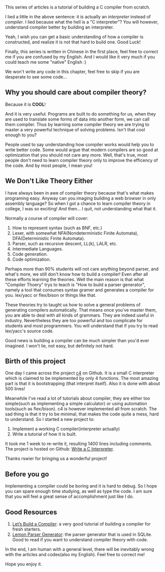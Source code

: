 This series of articles is a tutorial of building a C compiler from scratch. 

I lied a little in the above sentence: it is actually an _interpreter_ instead
of _compiler_. I lied because what the hell is a "C interpreter"? You will
however, understand compiler better by building an interpreter.

Yeah, I wish you can get a basic understanding of how a compiler is
constructed, and realize it is not that hard to build one. Good Luck!

Finally, this series is written in Chinese in the first place, feel free to
correct me if you are confused by my English. And I would like it very much if
you could teach me some "native" English :)

We won't write any code in this chapter, feel free to skip if you are
desperate to see some code...

## Why you should care about compiler theory?

Because it is **COOL**!

And it is very useful. Programs are built to do something for us, when they
are used to translate some forms of data into another form, we can call them
compiler. Thus by learning some compiler theory we are trying to master a very
powerful technique of solving problems. Isn't that cool enough to you?

People used to say understanding how compiler works would help you to write
better code. Some would argue that modern compilers are so good at
optimization that you should not care any more. Well, that's true, most people
don't need to learn compiler theory only to improve the efficency of the code.
And by most people, I mean you!

## We Don't Like Theory Either

I have always been in awe of compiler theory because that's what makes
programing easy. Anyway can you imaging building a web browser in only
assembly language? So when I got a chance to learn compiler theory in college,
I was so exciting! And then... I quit, not understanding what that it.

Normally a course of compiler will cover:

1. How to represent syntax (such as BNF, etc.)
2. Lexer, with somewhat NFA(Nondeterministic Finite Automata),
   DFA(Deterministic Finite Automata).
3. Parser, such as recursive descent, LL(k), LALR, etc.
4. Intermediate Languages.
5. Code generation.
6. Code optimization.

Perhaps more than 90% students will not care anything beyond parser, and
what's more, we still don't know how to build a compiler! Even after all these
efforts learning the theories. Well the main reason is that what "Compiler
Thoery" trys to teach is "How to build a parser generator", namely a tool that
consumes syntax gramer and generates a compiler for you. lex/yacc or
flex/bison or things like that.

These theories try to taught us how to solve a general problems of generating
compilers automatically. That means once you've master them, you are able to
deal with all kinds of grammars. They are indeed useful in industry.
Nevertheless they are too powerful and too complicate for students and most
programmers. You will understand that if you try to read lex/yacc's source
code.

Good news is building a compiler can be much simpler than you'd ever imagined.
I won't lie, not easy, but definitely not hard.

## Birth of this project

One day I came across the project [c4](https://github.com/rswier/c4) on
Github. It is a small C interpreter which is claimed to be implemented by only
4 functions. The most amazing part is that it is bootstrapping (that interpret
itself). Also it is done with about 500 lines!

Meanwhile I've read a lot of tutorials about compiler, they are either too
simple(such as implementing a simple calculator) or using automation
tools(such as flex/bison). c4 is however implemented all from scratch. The
sad thing is that it try to be minimal, that makes the code quite a mess, hard
to understand. So I started a new project to:

1. Implement a working C compiler(interpreter actually)
2. Write a tutorial of how it is built.

It took me 1 week to re-write it, resulting 1400 lines including comments. The
project is hosted on Github: [Write a C Interpreter](https://github.com/lotabout/write-a-C-interpreter).

Thanks rswier for bringing us a wonderful project!

## Before you go

Implementing a compiler could be boring and it is hard to debug. So I hope you
can spare enough time studying, as well as type the code. I am sure that you
will feel a great sense of accomplishment just like I do.

## Good Resources

1. [Let’s Build a Compiler](http://compilers.iecc.com/crenshaw/): a very good
   tutorial of building a compiler for fresh starters.
2. [Lemon Parser Generator](http://www.hwaci.com/sw/lemon/): the parser
   generator that is used in SQLite. Good to read if you want to understand
   compiler theory with code.

In the end, I am human with a general level, there will be inevitably wrong
with the articles and codes(also my English). Feel free to correct me!

Hope you enjoy it.
